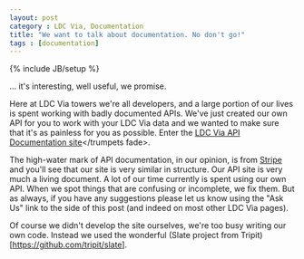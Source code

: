 ```yaml
---
layout: post
category : LDC Via, Documentation
title: "We want to talk about documentation. No don't go!"
tags : [documentation]
---
```

{% include JB/setup %}

... it's interesting, well useful, we promise.

Here at LDC Via towers we're all developers, and a large portion of our lives is spent working with badly documented APIs. We've just created our own API for you to work with your LDC Via data and we wanted to make sure that it's as painless for you as possible. Enter the <trumpets sound>[LDC Via API Documentation site](http://api.ldcvia.com)</trumpets fade>.

The high-water mark of API documentation, in our opinion, is from [Stripe](https://stripe.com/docs/api) and you'll see that our site is very similar in structure. Our API site is very much a living document. A lot of our time currently is spent using our own API. When we spot things that are confusing or incomplete, we fix them. But as always, if you have any suggestions please let us know using the "Ask Us" link to the side of this post (and indeed on most other LDC Via pages).

Of course we didn't develop the site ourselves, we're too busy writing our own code. Instead we used the wonderful (Slate project from Tripit)[https://github.com/tripit/slate].
